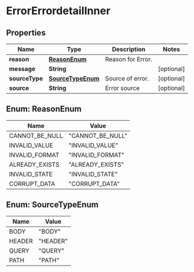 

# ErrorErrordetailInner


## Properties

| Name | Type | Description | Notes |
|------------ | ------------- | ------------- | -------------|
|**reason** | [**ReasonEnum**](#ReasonEnum) | Reason for Error. |  |
|**message** | **String** |  |  [optional] |
|**sourceType** | [**SourceTypeEnum**](#SourceTypeEnum) | Source of error. |  [optional] |
|**source** | **String** | Error source |  [optional] |



## Enum: ReasonEnum

| Name | Value |
|---- | -----|
| CANNOT_BE_NULL | &quot;CANNOT_BE_NULL&quot; |
| INVALID_VALUE | &quot;INVALID_VALUE&quot; |
| INVALID_FORMAT | &quot;INVALID_FORMAT&quot; |
| ALREADY_EXISTS | &quot;ALREADY_EXISTS&quot; |
| INVALID_STATE | &quot;INVALID_STATE&quot; |
| CORRUPT_DATA | &quot;CORRUPT_DATA&quot; |



## Enum: SourceTypeEnum

| Name | Value |
|---- | -----|
| BODY | &quot;BODY&quot; |
| HEADER | &quot;HEADER&quot; |
| QUERY | &quot;QUERY&quot; |
| PATH | &quot;PATH&quot; |



